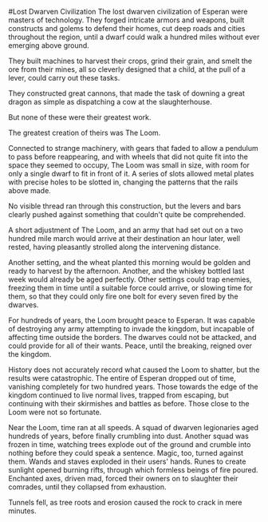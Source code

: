 #Lost Dwarven Civilization
The lost dwarven civilization of Esperan were masters of technology. They forged intricate armors and weapons, built constructs and golems to defend their homes, cut deep roads and cities throughout the region, until a dwarf could walk a hundred miles without ever emerging above ground.

They built machines to harvest their crops, grind their grain, and smelt the ore from their mines, all so cleverly designed that a child, at the pull of a lever, could carry out these tasks.

They constructed great cannons, that made the task of downing a great dragon as simple as dispatching a cow at the slaughterhouse.

But none of these were their greatest work.

The greatest creation of theirs was The Loom.

Connected to strange machinery, with gears that faded to allow a pendulum to pass before reappearing, and with wheels that did not quite fit into the space they seemed to occupy,  The Loom was small in size, with room for only a single dwarf to fit in front of it. A series of slots allowed metal plates with precise holes to be slotted in, changing the patterns that the rails above made.

No visible thread ran through this construction, but the levers and bars clearly pushed against something that couldn't quite be comprehended.

A short adjustment of The Loom, and an army that had set out on a two hundred mile march would arrive at their destination an hour later, well rested, having pleasantly strolled along the intervening distance.

Another setting, and the wheat planted this morning would be golden and ready to harvest by the afternoon. Another, and the whiskey bottled last week would already be aged perfectly. Other settings could trap enemies, freezing them in time until a suitable force could arrive, or slowing time for them, so that they could only fire one bolt for every seven fired by the dwarves.

For hundreds of years, the Loom brought peace to Esperan. It was capable of destroying any army attempting to invade the kingdom, but incapable of affecting time outside the borders. The dwarves could not be attacked, and could provide for all of their wants. Peace, until the breaking, reigned over the kingdom.

History does not accurately record what caused the Loom to shatter, but the results were catastrophic. The entire of Esperan dropped out of time, vanishing completely for two hundred years. Those towards the edge of the kingdom continued to live normal lives, trapped from escaping, but continuing with their skirmishes and battles as before. Those close to the Loom were not so fortunate. 

Near the Loom, time ran at all speeds. A squad of dwarven legionaries aged hundreds of years, before finally crumbling into dust. Another squad was frozen in time, watching trees explode out of the ground and crumble into nothing before they could speak a sentence. Magic, too, turned against them. Wands and staves exploded in their users' hands. Runes to create sunlight opened burning rifts, through which formless beings of fire poured. Enchanted axes, driven mad, forced their owners on to slaughter their comrades, until they collapsed from exhaustion.

Tunnels fell, as tree roots and erosion caused the rock to crack in mere minutes.

